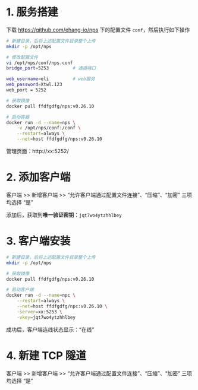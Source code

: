 # 1. 服务搭建

下载 https://github.com/ehang-io/nps 下的配置文件 `conf`，然后执行如下操作

```bash
# 新建目录，后将上述配置文件目录整个上传
mkdir -p /opt/nps

# 修改配置文件
vi /opt/nps/conf/nps.conf
bridge_port=5253         # 通道端口

web_username=eli         # web服务 
web_password=Xtwl.123
web_port = 5252

# 获取镜像
docker pull ffdfgdfg/nps:v0.26.10

# 启动容器
docker run -d --name=nps \
    -v /opt/nps/conf:/conf \
    --restart=always \
    --net=host ffdfgdfg/nps:v0.26.10
```



管理页面：http://xx:5252/    



# 2. 添加客户端

客户端 >> 新增客户端 >>  “允许客户端通过配置文件连接”、“压缩”、“加密” 三项均选择 “是”

添加后，获取到**唯一验证密钥**：`jqt7wo4ytzhhlbey`



# 3. 客户端安装

```bash
# 新建目录，后将上述配置文件目录整个上传
mkdir -p /opt/nps

# 获取镜像
docker pull ffdfgdfg/nps:v0.26.10

# 启动客户端
docker run -d --name=npc \
	--restart=always \
	--net=host ffdfgdfg/npc:v0.26.10 \
	-server=xx:5253 \
	-vkey=jqt7wo4ytzhhlbey 
```

成功后，客户端连线状态显示：“在线”



# 4. 新建 TCP 隧道

客户端 >> 新增客户端 >>  “允许客户端通过配置文件连接”、“压缩”、“加密” 三项均选择 “是”







